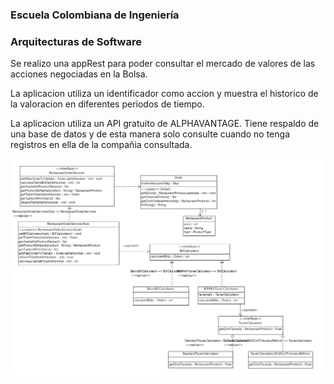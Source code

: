 ### Escuela Colombiana de Ingeniería

### Arquitecturas de Software

Se realizo una appRest para poder consultar el mercado de valores de las acciones negociadas en la Bolsa.


La aplicacion utiliza un identificador como accion y muestra el historico de la valoracion en diferentes 
periodos de tiempo.

La aplicacion utiliza un API gratuito de ALPHAVANTAGE. Tiene respaldo de una base de datos y de esta
 manera solo consulte cuando no tenga registros en ella de la compañia consultada.
 
 
 
 ![](img/ClassDiagram.png)